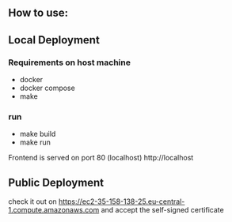 ## How to use:

## Local Deployment

### Requirements on host machine

- docker
- docker compose
- make

### run

- make build
- make run

Frontend is served on port 80 (localhost) http://localhost

## Public Deployment
check it out on https://ec2-35-158-138-25.eu-central-1.compute.amazonaws.com
and accept the self-signed certificate
